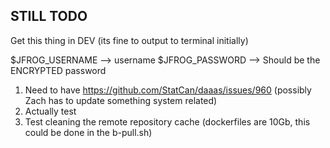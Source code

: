 ## STILL TODO
Get this thing in DEV (its fine to output to terminal initially)

$JFROG_USERNAME --> username
$JFROG_PASSWORD --> Should be the ENCRYPTED password

1) Need to have https://github.com/StatCan/daaas/issues/960 (possibly Zach has to update something system related)
2) Actually test
3) Test cleaning the remote repository cache (dockerfiles are 10Gb, this could be done in the b-pull.sh)

